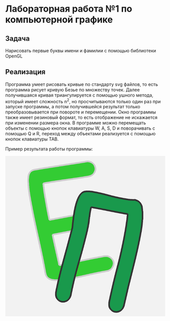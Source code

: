 # Лабораторная работа №1 по компьютерной графике

## Задача

Нарисовать первые буквы имени и фамилии с помощью библиотеки OpenGL

## Реализация

Программа умеет рисовать кривые по стандарту svg файлов, то есть программа рисует кривую Безье по множеству точек. Далее получившаяся кривая триангулируется с помощью ушного метода, который имеет сложность n<sup>2</sup>, но просчитываются только один раз при запуске программы, а потом получившейся результат только преобразовывается при повороте и перемещении.
Окно программы также имеет резиновый формат, то есть отображение не искажается при изменении размера окна.
В программе можно перемещать объекты с помощью кнопок клавиатуры W, A, S, D и поворачивать с помощью Q и R, переход между объектами реализуется с помощью кнопок клавиатуры TAB.

Пример результата работы программы:

![Пример](Screenshot.png)
